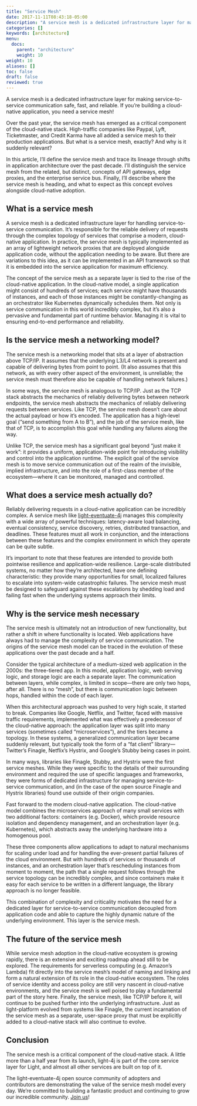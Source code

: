 ```yaml
---
title: "Service Mesh"
date: 2017-11-11T08:43:18-05:00
description: "A service mesh is a dedicated infrastructure layer for making service-to-service communication safe, fast, and reliable."
categories: []
keywords: [architecture]
menu:
  docs:
    parent: "architecture"
    weight: 10
weight: 10
aliases: []
toc: false
draft: false
reviewed: true
---
```


A service mesh is a dedicated infrastructure layer for making service-to-service communication safe, fast, and reliable. If you’re building a cloud-native application, you need a service mesh!

Over the past year, the service mesh has emerged as a critical component of the cloud-native stack. High-traffic companies like Paypal, Lyft, Ticketmaster, and Credit Karma have all added a service mesh to their production applications. But what is a service mesh, exactly? And why is it suddenly relevant?

In this article, I’ll define the service mesh and trace its lineage through shifts in application architecture over the past decade. I’ll distinguish the service mesh from the related, but distinct, concepts of API gateways, edge proxies, and the enterprise service bus. Finally, I’ll describe where the service mesh is heading, and what to expect as this concept evolves alongside cloud-native adoption.

## What is a service mesh

A service mesh is a dedicated infrastructure layer for handling service-to-service communication. It’s responsible for the reliable delivery of requests through the complex topology of services that comprise a modern, cloud-native application. In practice, the service mesh is typically implemented as an array of lightweight network proxies that are deployed alongside application code, without the application needing to be aware. But there are variations to this idea, as it can be implemented in an API framework so that it is embedded into the service application for maximum efficiency. 

The concept of the service mesh as a separate layer is tied to the rise of the cloud-native application. In the cloud-native model, a single application might consist of hundreds of services; each service might have thousands of instances, and each of those instances might be constantly-changing as an orchestrator like Kubernetes dynamically schedules them. Not only is service communication in this world incredibly complex, but it’s also a pervasive and fundamental part of runtime behavior. Managing it is vital to ensuring end-to-end performance and reliability.

## Is the service mesh a networking model?

The service mesh is a networking model that sits at a layer of abstraction above TCP/IP. It assumes that the underlying L3/L4 network is present and capable of delivering bytes from point to point. (It also assumes that this network, as with every other aspect of the environment, is unreliable; the service mesh must therefore also be capable of handling network failures.)

In some ways, the service mesh is analogous to TCP/IP. Just as the TCP stack abstracts the mechanics of reliably delivering bytes between network endpoints, the service mesh abstracts the mechanics of reliably delivering requests between services. Like TCP, the service mesh doesn’t care about the actual payload or how it’s encoded. The application has a high-level goal (“send something from A to B”), and the job of the service mesh, like that of TCP, is to accomplish this goal while handling any failures along the way.

Unlike TCP, the service mesh has a significant goal beyond “just make it work”: it provides a uniform, application-wide point for introducing visibility and control into the application runtime. The explicit goal of the service mesh is to move service communication out of the realm of the invisible, implied infrastructure, and into the role of a first-class member of the ecosystem—where it can be monitored, managed and controlled.

## What does a service mesh actually do?

Reliably delivering requests in a cloud-native application can be incredibly complex. A service mesh like [light-eventuate-4j][] manages this complexity with a wide array of powerful techniques: latency-aware load balancing, eventual consistency, service discovery, retries, distributed transaction, and deadlines. These features must all work in conjunction, and the interactions between these features and the complex environment in which they operate can be quite subtle.

It’s important to note that these features are intended to provide both pointwise resilience and application-wide resilience. Large-scale distributed systems, no matter how they’re architected, have one defining characteristic: they provide many opportunities for small, localized failures to escalate into system-wide catastrophic failures. The service mesh must be designed to safeguard against these escalations by shedding load and failing fast when the underlying systems approach their limits.


## Why is the service mesh necessary

The service mesh is ultimately not an introduction of new functionality, but rather a shift in where functionality is located. Web applications have always had to manage the complexity of service communication. The origins of the service mesh model can be traced in the evolution of these applications over the past decade and a half.

Consider the typical architecture of a medium-sized web application in the 2000s: the three-tiered app. In this model, application logic, web serving logic, and storage logic are each a separate layer. The communication between layers, while complex, is limited in scope—there are only two hops, after all. There is no “mesh”, but there is communication logic between hops, handled within the code of each layer.

When this architectural approach was pushed to very high scale, it started to break. Companies like Google, Netflix, and Twitter, faced with massive traffic requirements, implemented what was effectively a predecessor of the cloud-native approach: the application layer was split into many services (sometimes called “microservices”), and the tiers became a topology. In these systems, a generalized communication layer became suddenly relevant, but typically took the form of a “fat client” library—Twitter’s Finagle, Netflix’s Hystrix, and Google’s Stubby being cases in point.

In many ways, libraries like Finagle, Stubby, and Hystrix were the first service meshes. While they were specific to the details of their surrounding environment and required the use of specific languages and frameworks, they were forms of dedicated infrastructure for managing service-to-service communication, and (in the case of the open source Finagle and Hystrix libraries) found use outside of their origin companies.

Fast forward to the modern cloud-native application. The cloud-native model combines the microservices approach of many small services with two additional factors: containers (e.g. Docker), which provide resource isolation and dependency management, and an orchestration layer (e.g. Kubernetes), which abstracts away the underlying hardware into a homogenous pool.

These three components allow applications to adapt to natural mechanisms for scaling under load and for handling the ever-present partial failures of the cloud environment. But with hundreds of services or thousands of instances, and an orchestration layer that’s rescheduling instances from moment to moment, the path that a single request follows through the service topology can be incredibly complex, and since containers make it easy for each service to be written in a different language, the library approach is no longer feasible.

This combination of complexity and criticality motivates the need for a dedicated layer for service-to-service communication decoupled from application code and able to capture the highly dynamic nature of the underlying environment. This layer is the service mesh.

## The future of the service mesh

While service mesh adoption in the cloud-native ecosystem is growing rapidly, there is an extensive and exciting roadmap ahead still to be explored. The requirements for serverless computing (e.g. Amazon’s Lambda) fit directly into the service mesh’s model of naming and linking and form a natural extension of its role in the cloud-native ecosystem. The roles of service identity and access policy are still very nascent in cloud-native environments, and the service mesh is well poised to play a fundamental part of the story here. Finally, the service mesh, like TCP/IP before it, will continue to be pushed further into the underlying infrastructure. Just as light-platform evolved from systems like Finagle, the current incarnation of the service mesh as a separate, user-space proxy that must be explicitly added to a cloud-native stack will also continue to evolve.

## Conclusion

The service mesh is a critical component of the cloud-native stack. A little more than a half year from its launch, light-4j is part of the core service layer for Light, and almost all other services are built on top of it. 

The light-eventuate-4j open source community of adopters and contributors are demonstrating the value of the service mesh model every day. We’re committed to building a fantastic product and continuing to grow our incredible community. [Join us][]!


[Join us]: https://github.com/networknt/light-eventuate-4j
[light-eventuate-4j]: /style/light-eventuate-4j/
